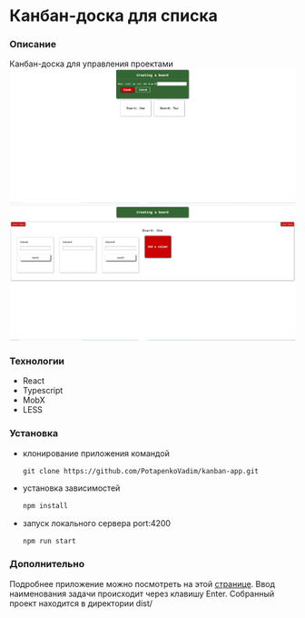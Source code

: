 # Канбан-доска для списка #
### Описание
Канбан-доска для управления проектами
![](pic.PNG)
![](pic1.PNG)

### Технологии
- React
- Typescript
- MobX
- LESS

### Установка
- клонирование приложения командой
  ```bsh
  git clone https://github.com/PotapenkoVadim/kanban-app.git
- установка зависимостей
  ```js
  npm install
- запуск локального сервера port:4200
  ```js
  npm run start

### Дополнительно
Подробнее приложение можно посмотреть на этой [странице](https://potapenkovadim.github.io/kanban-app/dist/index.html).
Ввод наименования задачи происходит через клавишу Enter.
Собранный проект находится в директории dist/
